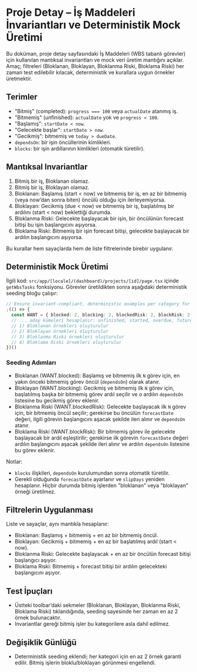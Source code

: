 # Proje Detay – İş Maddeleri İnvariantları ve Deterministik Mock Üretimi

Bu doküman, proje detay sayfasındaki İş Maddeleri (WBS tabanlı görevler) için kullanılan mantıksal invariantları ve mock veri üretim mantığını açıklar. Amaç; filtreleri (Bloklanan, Bloklayan, Bloklanma Riski, Bloklama Riski) her zaman test edilebilir kılacak, deterministik ve kurallara uygun örnekler üretmektir.

## Terimler

- "Bitmiş" (completed): `progress === 100` veya `actualDate` atanmış iş.
- "Bitmemiş" (unfinished): `actualDate` yok ve `progress < 100`.
- "Başlamış": `startDate < now`.
- "Gelecekte başlar": `startDate > now`.
- "Gecikmiş": bitmemiş ve `today > dueDate`.
- `dependsOn`: bir işin öncüllerinin kimlikleri.
- `blocks`: bir işin ardıllarının kimlikleri (otomatik türetilir).

## Mantıksal Invariantlar

1) Bitmiş bir iş, Bloklanan olamaz.
2) Bitmiş bir iş, Bloklayan olamaz.
3) Bloklanan: Başlamış (start < now) ve bitmemiş bir iş, en az bir bitmemiş (veya now’dan sonra biten) öncülü olduğu için ilerleyemiyorsa.
4) Bloklayan: Gecikmiş (due < now) ve bitmemiş bir iş, başlatılmış bir ardılını (start < now) beklettiği durumda.
5) Bloklanma Riski: Gelecekte başlayacak bir işin, bir öncülünün forecast bitişi bu işin başlangıcını aşıyorsa.
6) Bloklama Riski: Bitmemiş bir işin forecast bitişi, gelecekte başlayacak bir ardılın başlangıcını aşıyorsa.

Bu kurallar hem sayaçlarda hem de liste filtrelerinde birebir uygulanır.

## Deterministik Mock Üretimi

İlgili kod: `src/app/[locale]/(dashboard)/projects/[id]/page.tsx` içinde `getWbsTasks` fonksiyonu. Görevler üretildikten sonra aşağıdaki deterministik seeding bloğu çalışır:

```ts
// Ensure invariant-compliant, deterministic examples per category for filters
;(() => {
  const WANT = { blocked: 2, blocking: 2, blockedRisk: 2, blockRisk: 2 }
  // ... aday kümeleri hesaplanır: unfinished, started, overdue, future
  // 1) Bloklanan örnekleri oluşturulur
  // 2) Bloklayan örnekleri oluşturulur
  // 3) Bloklanma Riski örnekleri oluşturulur
  // 4) Bloklama Riski örnekleri oluşturulur
})()
```

### Seeding Adımları

- Bloklanan (WANT.blocked): Başlamış ve bitmemiş ilk `N` görev için, en yakın önceki bitmemiş görev öncül (`dependsOn`) olarak atanır.
- Bloklayan (WANT.blocking): Gecikmiş ve bitmemiş ilk `N` görev için, başlatılmış başka bir bitmemiş görev ardıl seçilir ve o ardılın `dependsOn` listesine bu gecikmiş görev eklenir.
- Bloklanma Riski (WANT.blockedRisk): Gelecekte başlayacak ilk `N` görev için, bir bitmemiş öncül seçilir; gerekirse bu öncülün `forecastDate` değeri, ilgili görevin başlangıcını aşacak şekilde ileri alınır ve `dependsOn` atanır.
- Bloklama Riski (WANT.blockRisk): Bir bitmemiş görev ile gelecekte başlayacak bir ardıl eşleştirilir; gerekirse ilk görevin `forecastDate` değeri ardılın başlangıcını aşacak şekilde ileri alınır ve ardılın `dependsOn` listesine bu görev eklenir.

Notlar:
- `blocks` ilişkileri, `dependsOn` kurulumundan sonra otomatik türetilir.
- Gerekli olduğunda `forecastDate` ayarlanır ve `slipDays` yeniden hesaplanır. Hiçbir durumda bitmiş işlerden "bloklanan" veya "bloklayan" örneği üretilmez.

## Filtrelerin Uygulanması

Liste ve sayaçlar, aynı mantıkla hesaplanır:
- Bloklanan: Başlamış + bitmemiş + en az bir bitmemiş öncül.
- Bloklayan: Gecikmiş + bitmemiş + en az bir başlatılmış ardıl (start < now).
- Bloklanma Riski: Gelecekte başlayacak + en az bir öncülün forecast bitişi başlangıcı aşıyor.
- Bloklama Riski: Bitmemiş + forecast bitişi bir ardılın gelecekteki başlangıcını aşıyor.

## Test İpuçları

- Üstteki toolbar’daki sekmeler (Bloklanan, Bloklayan, Bloklanma Riski, Bloklama Riski) tıklandığında, seeding sayesinde her zaman en az 2 örnek bulunacaktır.
- Invariantlar gereği bitmiş işler bu kategorilere asla dahil edilmez.

## Değişiklik Günlüğü

- Deterministik seeding eklendi; her kategori için en az 2 örnek garanti edilir. Bitmiş işlerin bloklu/bloklayan görünmesi engellendi.

